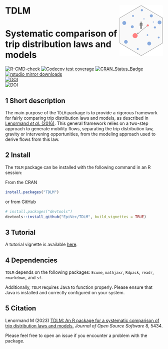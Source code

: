 # __TDLM__ <img src="man/figures/logo.png" align="right" alt="" width="138" />

# Systematic comparison of trip distribution laws and models 

<!-- badges: start -->
[![R-CMD-check](https://github.com/EpiVec/TDLM/workflows/R-CMD-check/badge.svg)](https://github.com/EpiVec/TDLM/actions)
[![Codecov test coverage](https://codecov.io/gh/EpiVec/TDLM/branch/master/graph/badge.svg)](https://app.codecov.io/gh/EpiVec/TDLM?branch=master)
[![CRAN_Status_Badge](https://www.r-pkg.org/badges/version/TDLM)](https://cran.r-project.org/package=TDLM)
[![rstudio mirror downloads](https://cranlogs.r-pkg.org/badges/TDLM)](https://r-pkg.org:443/pkg/TDLM)  
[![DOI](https://joss.theoj.org/papers/10.21105/joss.05434/status.svg)](https://doi.org/10.21105/joss.05434)  
[![DOI](https://zenodo.org/badge/DOI/10.5281/zenodo.14979715.svg)](https://doi.org/10.5281/zenodo.14979715)
<!-- badges: end -->

## 1 Short description

The main purpose of the `TDLM` package is to provide a rigorous framework for 
fairly comparing trip distribution laws and models, as described in 
[Lenormand *et al.* (2016)](https://doi.org/10.1016/j.jtrangeo.2015.12.008). 
This general framework relies on a two-step approach to generate mobility flows,
separating the trip distribution law, gravity or intervening opportunities, from
the modeling approach used to derive flows from this law.

## 2 Install

The `TDLM` package can be installed with the following command in an R session:

From the CRAN

``` r
install.packages("TDLM")
```

or from GitHub

``` r
# install.packages("devtools")
devtools::install_github("EpiVec/TDLM", build_vignettes = TRUE)
```

## 3 Tutorial

A tutorial vignette is available [here](https://epivec.github.io/TDLM/articles/TDLM.html).

## 4 Dependencies

`TDLM` depends on the following packages: `Ecume`, `mathjaxr`, `Rdpack`, `readr`, 
`rmarkdown`, and `sf`. 

Additionally, `TDLM` requires Java to function properly. Please ensure that Java 
is installed and correctly configured on your system.

## 5  Citation

Lenormand M (2023) [TDLM: An R package for a systematic comparison of
trip distribution laws and models.](https://joss.theoj.org/papers/10.21105/joss.05434#) 
*Journal of Open Source Software* 8, 5434.

Please feel free to open an issue if you encounter a problem
with the package.
